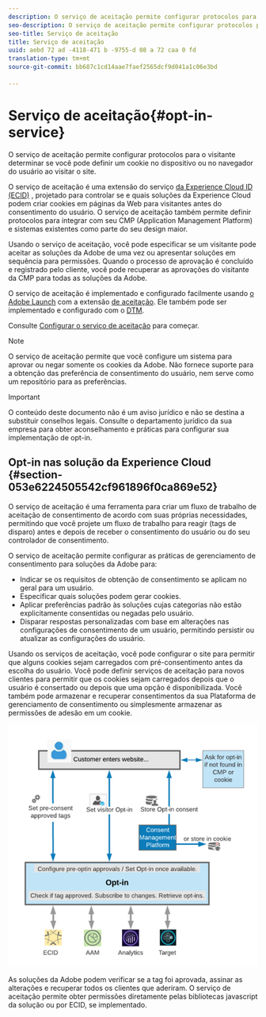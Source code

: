 ```yaml
---
description: O serviço de aceitação permite configurar protocolos para o visitante determinar se você pode definir um cookie no dispositivo ou no navegador do usuário ao visitar o site.
seo-description: O serviço de aceitação permite configurar protocolos para o visitante determinar se você pode definir um cookie no dispositivo ou no navegador do usuário ao visitar o site.
seo-title: Serviço de aceitação
title: Serviço de aceitação
uuid: aebd 72 ad -4118-471 b -9755-d 08 a 72 caa 0 fd
translation-type: tm+mt
source-git-commit: bb687c1cd14aae7faef2565dcf9d041a1c06e3bd

---
```



# Serviço de aceitação{#opt-in-service}

O serviço de aceitação permite configurar protocolos para o visitante determinar se você pode definir um cookie no dispositivo ou no navegador do usuário ao visitar o site.

O serviço de aceitação é uma extensão do serviço [da Experience Cloud ID (ECID)](https://marketing.adobe.com/resources/help/en_US/mcvid/) , projetado para controlar se e quais soluções da Experience Cloud podem criar cookies em páginas da Web para visitantes antes do consentimento do usuário. O serviço de aceitação também permite definir protocolos para integrar com seu CMP (Application Management Platform) e sistemas existentes como parte do seu design maior.

Usando o serviço de aceitação, você pode especificar se um visitante pode aceitar as soluções da Adobe de uma vez ou apresentar soluções em sequência para permissões. Quando o processo de aprovação é concluído e registrado pelo cliente, você pode recuperar as aprovações do visitante da CMP para todas as soluções da Adobe.

O serviço de aceitação é implementado e configurado facilmente usando [o Adobe Launch](https://docs.adobelaunch.com/) com a extensão [de aceitação](../../mcvid-implementation-guides/opt-in-service/launch.md). Ele também pode ser implementado e configurado com o [DTM](../../mcvid-implementation-guides/opt-in-service/optin-dtm.md).

Consulte [Configurar o serviço de aceitação](../../mcvid-implementation-guides/opt-in-service/getting-started.md) para começar.

>[!NOTE]
>
>O serviço de aceitação permite que você configure um sistema para aprovar ou negar somente os cookies da Adobe. Não fornece suporte para a obtenção das preferência de consentimento do usuário, nem serve como um repositório para as preferências.

>[!IMPORTANT]
>
>O conteúdo deste documento não é um aviso jurídico e não se destina a substituir conselhos legais. Consulte o departamento jurídico da sua empresa para obter aconselhamento e práticas para configurar sua implementação de opt-in.

## Opt-in nas solução da Experience Cloud {#section-053e6224505542cf961896f0ca869e52}

O serviço de aceitação é uma ferramenta para criar um fluxo de trabalho de aceitação de consentimento de acordo com suas próprias necessidades, permitindo que você projete um fluxo de trabalho para reagir (tags de disparo) antes e depois de receber o consentimento do usuário ou do seu controlador de consentimento.

O serviço de aceitação permite configurar as práticas de gerenciamento de consentimento para soluções da Adobe para:

* Indicar se os requisitos de obtenção de consentimento se aplicam no geral para um usuário.
* Especificar quais soluções podem gerar cookies.
* Aplicar preferências padrão às soluções cujas categorias não estão explicitamente consentidas ou negadas pelo usuário.
* Disparar respostas personalizadas com base em alterações nas configurações de consentimento de um usuário, permitindo persistir ou atualizar as configurações do usuário.

Usando os serviços de aceitação, você pode configurar o site para permitir que alguns cookies sejam carregados com pré-consentimento antes da escolha do usuário. Você pode definir serviços de aceitação para novos clientes para permitir que os cookies sejam carregados depois que o usuário é consertado ou depois que uma opção é disponibilizada. Você também pode armazenar e recuperar consentimentos da sua Plataforma de gerenciamento de consentimento ou simplesmente armazenar as permissões de adesão em um cookie.

![](assets/Opt-in-approval.png)

As soluções da Adobe podem verificar se a tag foi aprovada, assinar as alterações e recuperar todos os clientes que aderiram. O serviço de aceitação permite obter permissões diretamente pelas bibliotecas javascript da solução ou por ECID, se implementado.
